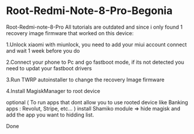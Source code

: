 # Root-Redmi-Note-8-Pro-Begonia


Root-Redmi-note-8-Pro
All tutorials are outdated and since i only found 1 recovery image firmware that worked on this device:

1.Unlock xiaomi with miunlock, you need to add your miui account connect and wait 1 week before you do

2.Connect your phone to Pc and go fastboot mode, if its not detected you need to updat your fastboot drivers

3.Run TWRP autoinstaller to change the recovery Image firmware

4.Install MagiskManager to root device


optional ( To run apps that dont allow you to use rooted device like Banking apps : Revolut, Stripe, etc... ) install Shamiko module => hide magisk and add the app you want to hidding list.

Done
